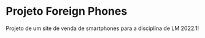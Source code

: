 # Projeto Foreign Phones
 Projeto de um site de venda de smartphones para a disciplina de LM 2022.1!
